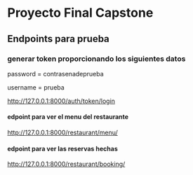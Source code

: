 # Proyecto Final Capstone
## Endpoints para prueba

### generar token proporcionando los siguientes datos
password = contrasenadeprueba

username = prueba

http://127.0.0.1:8000/auth/token/login

#### edpoint para ver el menu del restaurante
http://127.0.0.1:8000/restaurant/menu/

#### edpoint para ver las reservas hechas
http://127.0.0.1:8000/restaurant/booking/
